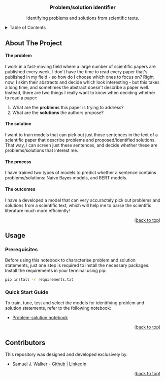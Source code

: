 <h3 align="center">Problem/solution identifier</h3>

  <p align="center">
    Identifying problems and solutions from scientific texts.
  </p>
</div>


<!-- TABLE OF CONTENTS -->
<details>
  <summary>Table of Contents</summary>
  <ol>
    <li>
      <a href="#about-the-project">About The Project</a>
    </li>
    <li><a href="#usage">Usage</a></li>
    <ul>
        <li><a href="#prerequisites">Prerequisites</a></li>
        <li><a href="#quick-start-guide">Quick Start Guide</a></li>
      </ul>
    <li><a href="#model-overview">Model Overview</a></li>
    <li><a href="#contributors">Contributors</a></li>
  </ol>
</details>


<!-- ABOUT THE PROJECT -->
## About The Project

#### The problem

I work in a fast-moving field where a large number of scientific papers are published every week. I don't have the time to read every paper that's published in my field - so how do I choose which ones to focus on? Right now, I skim their abstracts and decide which look interesting - but this takes a long time, and sometimes the abstract doesn't describe a paper well. Instead, there are two things I really want to know when deciding whether to read a paper:

1) What are the **problems** this paper is trying to address?
2) What are the **solutions** the authors propose?

#### The solution

I want to train models that can pick out just those sentences in the text of a scientific paper that describe problems and proposed/identified solutions. That way, I can screen just these sentences, and decide whether these are problems/solutions that interest me.

#### The process

I have trained two types of models to predict whether a sentence contains problems/solutions: Naive Bayes models, and BERT models.

#### The outcomes

I have a developed a model that can very accuractely pick out problems and solutions from a scientific text, which will help me to parse the scientific literature much more efficiently!

<p align="right">(<a href="#readme-top">back to top</a>)</p>



<!-- USAGE -->
## Usage

### Prerequisites

Before using this notebook to characterise problem and solution statements, just one step is required to install the necessary packages. Install the requirements in your terminal using pip:

```sh
pip install -r requirements.txt
```

### Quick Start Guide

To train, tune, test and select the models for identifying problem and solution statements, refer to the following notebook:
* [Problem-solution notebook](./Problem-Solution_Identifier.ipynb)

<p align="right">(<a href="#readme-top">back to top</a>)</p>



<!-- CONTRIBUTORS -->
## Contributors
This repository was designed and developed exclusively by:
* Samuel J. Walker - [Github](https://github.com/sjwalker223) | [LinkedIn](https://www.linkedin.com/in/samueljameswalker/)

<p align="right">(<a href="#readme-top">back to top</a>)</p>
